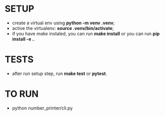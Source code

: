 # SETUP
* create a virtual env using **python -m venv .venv**;
* active the virtualenv: **source .venv/bin/activate**;
* if you have *make* instaled, you can run **make install** or you can run **pip install -e .**.

# TESTS
* after run setup step, run **make test** or **pytest**.

# TO RUN
* python number_printer/cli.py

